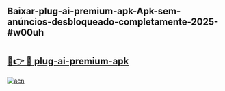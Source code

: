## Baixar-plug-ai-premium-apk-Apk-sem-anúncios-desbloqueado-completamente-2025-#w00uh

# <h2><a href="https://ainizakaria.my?title=plug-ai-premium-apk&ref=20M">🔗👉 🔴 plug-ai-premium-apk</a></h2>

[![acn](https://github.com/user-attachments/assets/0f9c940e-d8b0-45ae-aac7-cd30a18b3e1c)](https://ainizakaria.my?title=plug-ai-premium-apk&ref=20M)

